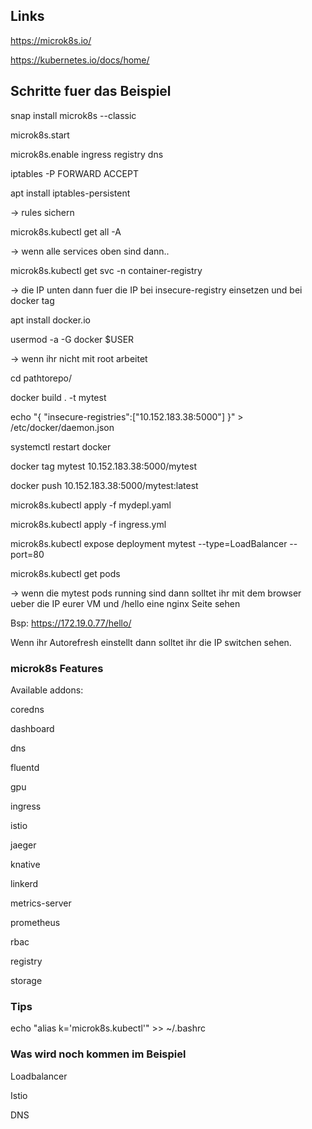 ## Links
https://microk8s.io/

https://kubernetes.io/docs/home/

## Schritte fuer das Beispiel

snap install microk8s --classic

microk8s.start

microk8s.enable ingress registry dns

iptables -P FORWARD ACCEPT

apt install iptables-persistent

-> rules sichern

microk8s.kubectl get all -A

-> wenn alle services oben sind dann..

microk8s.kubectl get svc -n container-registry

-> die IP unten dann fuer die IP bei insecure-registry einsetzen und bei docker tag

apt install docker.io

usermod -a -G docker $USER

-> wenn ihr nicht mit root arbeitet 

cd pathtorepo/ 

docker build . -t mytest

echo "{ "insecure-registries":["10.152.183.38:5000"] }" > /etc/docker/daemon.json

systemctl restart docker

docker tag mytest 10.152.183.38:5000/mytest

docker push 10.152.183.38:5000/mytest:latest

microk8s.kubectl apply -f mydepl.yaml

microk8s.kubectl apply -f ingress.yml

microk8s.kubectl expose deployment mytest --type=LoadBalancer --port=80

microk8s.kubectl get pods

-> wenn die mytest pods running sind dann solltet ihr mit dem browser ueber die IP eurer VM und /hello eine nginx Seite sehen

Bsp: https://172.19.0.77/hello/

Wenn ihr Autorefresh einstellt dann solltet ihr die IP switchen sehen.

### microk8s Features
Available addons:

  coredns
  
  dashboard
  
  dns
  
  fluentd
  
  gpu
  
  ingress
  
  istio
  
  jaeger
  
  knative
  
  linkerd
  
  metrics-server
  
  prometheus
  
  rbac
  
  registry
  
  storage
  

### Tips 
echo "alias k='microk8s.kubectl'" >> ~/.bashrc

### Was wird noch kommen im Beispiel
Loadbalancer

Istio

DNS
